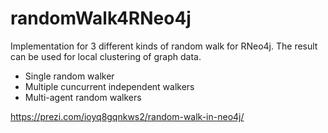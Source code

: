 # randomWalk4RNeo4j
Implementation for 3 different kinds of random walk for RNeo4j. The result can be used for local clustering of graph data.

* Single random walker
* Multiple cuncurrent independent walkers
* Multi-agent random walkers

https://prezi.com/ioyq8gqnkws2/random-walk-in-neo4j/
